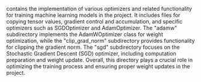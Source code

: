 contains the implementation of various optimizers and related functionality for training machine learning models in the project. It includes files for copying tensor values, gradient control and accumulation, and specific optimizers such as SGDOptimizer and AdamOptimizer. The "adamw" subdirectory implements the AdamWOptimizer class for weight optimization, while the "clip_grad_norm" subdirectory provides functionality for clipping the gradient norm. The "sgd" subdirectory focuses on the Stochastic Gradient Descent (SGD) optimizer, including computation preparation and weight update. Overall, this directory plays a crucial role in optimizing the training process and ensuring proper weight updates in the project.